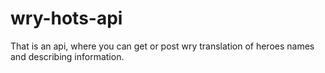 # wry-hots-api
 That is an api, where you can get or post wry translation of heroes names and describing information. 
